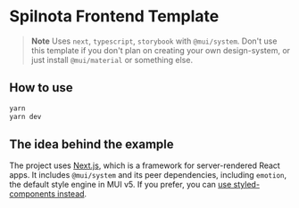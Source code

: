 # Spilnota Frontend Template
> **Note**
Uses `next`, `typescript`, `storybook` with `@mui/system`.
Don't use this template if you don't plan on creating your own design-system, or just install `@mui/material` or something else.

## How to use

```sh
yarn
yarn dev
```

## The idea behind the example

The project uses [Next.js](https://github.com/vercel/next.js), which is a framework for server-rendered React apps.
It includes `@mui/system` and its peer dependencies, including `emotion`, the default style engine in MUI v5. If you prefer, you can [use styled-components instead](https://mui.com/material-ui/guides/interoperability/#styled-components).